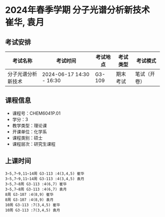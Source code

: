 # 2024年春季学期 分子光谱分析新技术 崔华, 袁月




## 考试安排

| 考试名称 | 考试时间 | 考试地点 | 考试类型 | 考试模式 |
| -------- | -------- | -------- | -------- | -------- |
| 分子光谱分析新技术 | 2024-06-17 14:30 - 16:30 | G3-109 | 期末考试 | 笔试（开卷） |





## 课程信息

- 课程号：CHEM6041P.01
- 学分：3
- 教学类型：理论课
- 开课单位：化学系
- 课程类别：硕士
- 课程层次：研究生课程

## 上课时间

```
3~5,7~9,11~14周 G3-113 :4(3,4,5) 崔华
3~5,7~9,11~14周 G3-113 :4(3,4,5) 袁月
3~5,7~8周 G3-113 :4(6,7) 崔华
3~5,7~8周 G3-113 :4(6,7) 袁月
8周 G3-107 :4(8,9) 崔华
8周 G3-107 :4(8,9) 袁月
10周 G3-113 :7(3,4,5) 崔华
10周 G3-113 :7(3,4,5) 袁月
```

